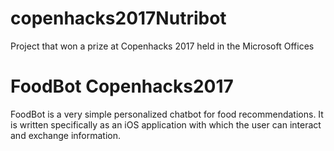 # copenhacks2017Nutribot
Project that won a prize at Copenhacks 2017 held in the Microsoft Offices

# FoodBot Copenhacks2017
FoodBot is a very simple personalized chatbot for food recommendations. 
It is written specifically as an iOS application with which the user can interact and exchange information. 


